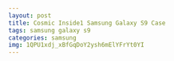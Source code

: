 ```yaml
---
layout: post
title: Cosmic Inside1 Samsung Galaxy S9 Case
tags: samsung galaxy s9
categories: samsung
img: 1QPU1xdj_xBfGqDoY2ysh6mElYFrYt0YI
---
```

